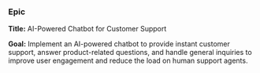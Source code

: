 ### Epic

**Title:** AI-Powered Chatbot for Customer Support

**Goal:** Implement an AI-powered chatbot to provide instant customer support, answer product-related questions, and handle general inquiries to improve user engagement and reduce the load on human support agents.
